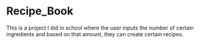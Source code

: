 # Recipe_Book
This is a project I did in school where the user inputs the number of certain ingredients and based on that amount, they can create certain recipes.

